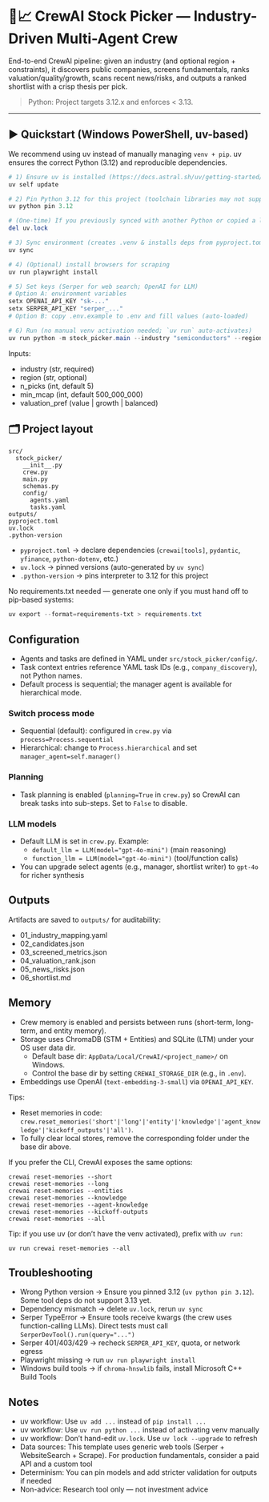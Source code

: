 # 🧠📈 CrewAI Stock Picker — Industry-Driven Multi-Agent Crew

End-to-end CrewAI pipeline: given an industry (and optional region + constraints), it discovers public companies, screens fundamentals, ranks valuation/quality/growth, scans recent news/risks, and outputs a ranked shortlist with a crisp thesis per pick.

> Python: Project targets 3.12.x and enforces < 3.13.

---

## ▶️ Quickstart (Windows PowerShell, uv-based)

We recommend using uv instead of manually managing `venv + pip`. uv ensures the correct Python (3.12) and reproducible dependencies.

```powershell
# 1) Ensure uv is installed (https://docs.astral.sh/uv/getting-started/installation/)
uv self update

# 2) Pin Python 3.12 for this project (toolchain libraries may not support 3.13 yet)
uv python pin 3.12

# (One-time) If you previously synced with another Python or copied a lockfile:
del uv.lock

# 3) Sync environment (creates .venv & installs deps from pyproject.toml)
uv sync

# 4) (Optional) install browsers for scraping
uv run playwright install

# 5) Set keys (Serper for web search; OpenAI for LLM)
# Option A: environment variables
setx OPENAI_API_KEY "sk-..."
setx SERPER_API_KEY "serper_..."
# Option B: copy .env.example to .env and fill values (auto-loaded)

# 6) Run (no manual venv activation needed; `uv run` auto-activates)
uv run python -m stock_picker.main --industry "semiconductors" --region "US" --n-picks 5 --min-mcap 1000000000 --valuation-pref balanced
```

Inputs:

- industry (str, required)
- region (str, optional)
- n_picks (int, default 5)
- min_mcap (int, default 500_000_000)
- valuation_pref (value | growth | balanced)

## 🗂️ Project layout

```
src/
  stock_picker/
    __init__.py
    crew.py
    main.py
    schemas.py
    config/
      agents.yaml
      tasks.yaml
outputs/
pyproject.toml
uv.lock
.python-version
```

- `pyproject.toml` → declare dependencies (`crewai[tools]`, `pydantic`, `yfinance`, `python-dotenv`, etc.)
- `uv.lock` → pinned versions (auto-generated by `uv sync`)
- `.python-version` → pins interpreter to 3.12 for this project

No requirements.txt needed — generate one only if you must hand off to pip-based systems:

```powershell
uv export --format=requirements-txt > requirements.txt
```

## Configuration

- Agents and tasks are defined in YAML under `src/stock_picker/config/`.
- Task context entries reference YAML task IDs (e.g., `company_discovery`), not Python names.
- Default process is sequential; the manager agent is available for hierarchical mode.

### Switch process mode

- Sequential (default): configured in `crew.py` via `process=Process.sequential`
- Hierarchical: change to `Process.hierarchical` and set `manager_agent=self.manager()`

### Planning

- Task planning is enabled (`planning=True` in `crew.py`) so CrewAI can break tasks into sub-steps. Set to `False` to disable.

### LLM models

- Default LLM is set in `crew.py`. Example:
  - `default_llm = LLM(model="gpt-4o-mini")` (main reasoning)
  - `function_llm = LLM(model="gpt-4o-mini")` (tool/function calls)
- You can upgrade select agents (e.g., manager, shortlist writer) to `gpt-4o` for richer synthesis

## Outputs

Artifacts are saved to `outputs/` for auditability:

- 01_industry_mapping.yaml
- 02_candidates.json
- 03_screened_metrics.json
- 04_valuation_rank.json
- 05_news_risks.json
- 06_shortlist.md

## Memory

- Crew memory is enabled and persists between runs (short-term, long-term, and entity memory).
- Storage uses ChromaDB (STM + Entities) and SQLite (LTM) under your OS user data dir.
  - Default base dir: `AppData/Local/CrewAI/<project_name>/` on Windows.
  - Control the base dir by setting `CREWAI_STORAGE_DIR` (e.g., in `.env`).
- Embeddings use OpenAI (`text-embedding-3-small`) via `OPENAI_API_KEY`.

Tips:
- Reset memories in code: `crew.reset_memories('short'|'long'|'entity'|'knowledge'|'agent_knowledge'|'kickoff_outputs'|'all')`.
- To fully clear local stores, remove the corresponding folder under the base dir above.

If you prefer the CLI, CrewAI exposes the same options:

```
crewai reset-memories --short
crewai reset-memories --long
crewai reset-memories --entities
crewai reset-memories --knowledge
crewai reset-memories --agent-knowledge
crewai reset-memories --kickoff-outputs
crewai reset-memories --all
```

Tip: if you use uv (or don’t have the venv activated), prefix with `uv run`:

```
uv run crewai reset-memories --all
```

## Troubleshooting

- Wrong Python version → Ensure you pinned 3.12 (`uv python pin 3.12`). Some tool deps do not support 3.13 yet.
- Dependency mismatch → delete `uv.lock`, rerun `uv sync`
- Serper TypeError → Ensure tools receive kwargs (the crew uses function-calling LLMs). Direct tests must call `SerperDevTool().run(query="...")`
- Serper 401/403/429 → recheck `SERPER_API_KEY`, quota, or network egress
- Playwright missing → run `uv run playwright install`
- Windows build tools → if `chroma-hnswlib` fails, install Microsoft C++ Build Tools

## Notes

- uv workflow: Use `uv add ...` instead of `pip install ...`
- uv workflow: Use `uv run python ...` instead of activating venv manually
- uv workflow: Don’t hand-edit `uv.lock`. Use `uv lock --upgrade` to refresh
- Data sources: This template uses generic web tools (Serper + WebsiteSearch + Scrape). For production fundamentals, consider a paid API and a custom tool
- Determinism: You can pin models and add stricter validation for outputs if needed
- Non-advice: Research tool only — not investment advice
